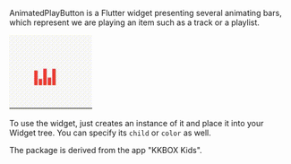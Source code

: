 AnimatedPlayButton is a Flutter widget presenting several animating bars, which
represent we are playing an item such as a track or a playlist.

![button.gif](button.gif)

To use the widget, just creates an instance of it and place it into your Widget
tree. You can specify its `child` or `color` as well.

The package is derived from the app "KKBOX Kids".